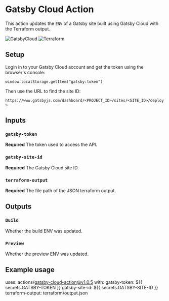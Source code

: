 # Gatsby Cloud Action

This action updates the `ENV` of a Gatsby site built using Gatsby Cloud with the Terraform output.

![GatsbyCloud](https://tnorlundgithub.s3-us-west-2.amazonaws.com/GatsbyCloud.png)
![Terraform](https://tnorlundgithub.s3-us-west-2.amazonaws.com/terraform.png)

## Setup
Login in to your Gatsby Cloud account and get the token using the browser's console:

`window.localStorage.getItem("gatsby:token")`

Then use the URL to find the site ID:

`https://www.gatsbyjs.com/dashboard/<PROJECT_ID>/sites/<SITE_ID>/deploys`

## Inputs

### `gatsby-token`

**Required** The token used to access the API.

### `gatsby-site-id`

**Required** The Gatsby Cloud site ID.

### `terraform-output`

**Required** The file path of the JSON terraform output.

## Outputs

### `Build`

Whether the build ENV was updated.

### `Preview`

Whether the preview ENV was updated.

## Example usage

uses: actions/gatsby-cloud-action@v1.0.5
with:
  gatsby-token: ${{ secrets.GATSBY-TOKEN }}
  gatsby-site-id: ${{ secrets.GATSBY-SITE-ID }}
  terraform-output: terraform/output.json